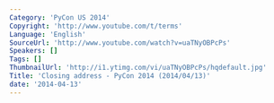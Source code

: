 ```yaml
---
Category: 'PyCon US 2014'
Copyright: 'http://www.youtube.com/t/terms'
Language: 'English'
SourceUrl: 'http://www.youtube.com/watch?v=uaTNyOBPcPs'
Speakers: []
Tags: []
ThumbnailUrl: 'http://i1.ytimg.com/vi/uaTNyOBPcPs/hqdefault.jpg'
Title: 'Closing address - PyCon 2014 (2014/04/13)'
date: '2014-04-13'
---
```

